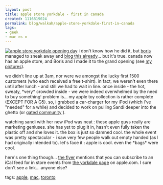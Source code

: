 ```yaml
--- 
layout: post
title: apple store yorkdale - first in canada
created: 1116819024
permalink: blog/walkah/apple-store-yorkdale-first-in-canada
tags: 
- geek
- mac os x
---
```

<p>
<a href="http://flickr.com/photos/walkah/sets/366639/"><img src="http://photos13.flickr.com/15198862_b0485c376d_m.jpg" alt="apple store yorkdale opening day" class="right" /></a> i don't know how he did it, but <a href="http://www.bmannconsulting.com/" title="Boris Mann">boris</a> managed to sneak away and <a href="http://www.bmannconsulting.com/node/1481">blog this already</a>... but it's true. canada now has an apple store, and Boris and I made it to the grand opening (see <a href="http://flickr.com/photos/walkah/sets/366639/" title="Apple Store pictures on flickr">my pictures</a>). 
</p><p>
we didn't line up at 3am, nor were we amongst the lucky first 1500 customers (who each received a free t-shirt). in fact, we weren't even there until after lunch - and still we had to wait in line. once inside - the hot, sweaty, *very* crowded inside - we were indeed overwhelmed by the need to buy something! problem is... my apple toy collection is rather complete (EXCEPT FOR A G5). so, i grabbed a car-charger for my iPod (which I've "needed" for a while) and decided to work on pulling Sandi deeper into the ghetto (or <a href="http://www.bmannconsulting.com/node/1481#comment-7066">gated community</a> ).
</p><p>
watching sandi with her new iPod was neat : these apple guys really are marketing geniuses. she has yet to plug it in, hasn't even fully taken the plastic off and she loves it. the box is just so damned cool. the whole event was pretty spectacular - i saw very few people walk out empty handed (as I had originally intended to). let's face it : apple is cool. even the *bags* were cool.
</p>
<p>here's one thing though... <a href="http://www.flickr.com/photos/walkah/15198197/in/set-366639/">the flyer</a> mentions that you can subscribe to an iCal feed for in store events from <a href="http://www.apple.com/ca/retail/yorkdale/">the yorkdale page</a> on apple.com. I sure don't see a link... anyone else?</p> <!-- technorati tags start --><p class="technorati">tags: <a href="http://technorati.com/tag/apple" rel="tag">apple</a>, <a href="http://technorati.com/tag/mac" rel="tag">mac</a>, <a href="http://technorati.com/tag/toronto" rel="tag">toronto</a></p><!-- technorati tags end -->
